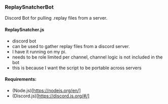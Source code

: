 ### ReplaySnatcherBot
Discord Bot for pulling .replay files from a server. 
#### ReplaySnatcher.js 

+ discord bot
+ can be used to gather replay files from a discord server. 
+ I have it running on my pi.
+ needs to be role limited per channel, channel logic is not included in the bot
+ this is because I want the script to be portable across servers
 
 #### Requirements:
 
 + (Node.js)[https://nodejs.org/en/]
 + (Discord.js)[https://discord.js.org/#/]
